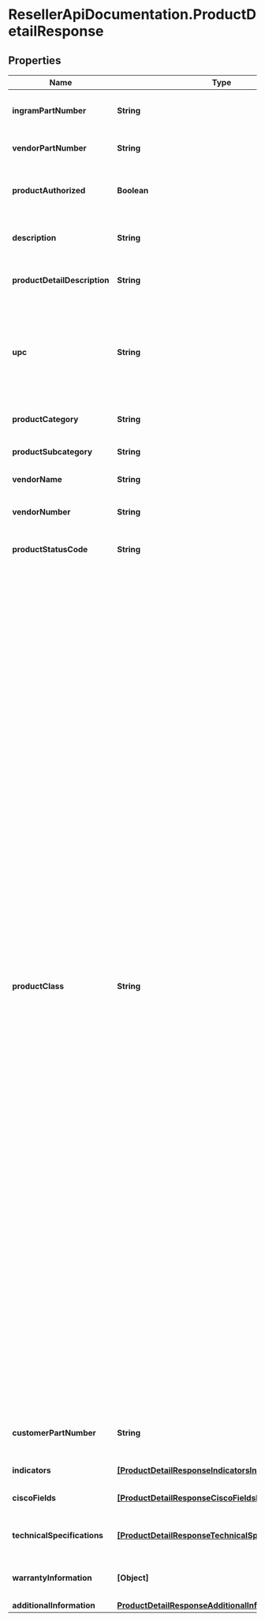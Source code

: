 # ResellerApiDocumentation.ProductDetailResponse

## Properties

Name | Type | Description | Notes
------------ | ------------- | ------------- | -------------
**ingramPartNumber** | **String** | Ingram Micro unique part number for the product. | [optional] 
**vendorPartNumber** | **String** | Vendor’s part number for the product. | [optional] 
**productAuthorized** | **Boolean** | Boolean that indicates whether a product is authorized. | [optional] 
**description** | **String** | The description given for the product. | [optional] 
**productDetailDescription** | **String** | The detailed description given for the product. | [optional] 
**upc** | **String** | The UPC code for the product. Consists of 12 numeric digits that are uniquely assigned to each trade item. | [optional] 
**productCategory** | **String** | The category of the product. | [optional] 
**productSubcategory** | **String** | The sub-category of the product. | [optional] 
**vendorName** | **String** | Vendor name for the order. | [optional] 
**vendorNumber** | **String** | Vendor number that identifies the product. | [optional] 
**productStatusCode** | **String** | Status code of the product. | [optional] 
**productClass** | **String** | Indicates whether the product is directly shipped from the vendor’s warehouse or if the product ships from Ingram Micro’s warehouse. Class Codes are Ingram classifications on how skus are stocked A &#x3D; Product that is stocked usually in all IM warehouses and replenished on a regular basis. B &#x3D; Product that is stocked in limited IM warehouses and replenished on a regular basis C &#x3D; Product that is stocked in fewer IM warehouses and replenished on a regular basis. D &#x3D; Product that Ingram Micro has elected to discontinue. E &#x3D; Product that will be phased out later, according to the vendor. You may not want to replenish this product, but instead sell down what is in stock. F &#x3D; Product that we carry for a specific customer or supplier under a contractual agreement. N &#x3D; New Sku. Classification before first receipt O &#x3D; Discontinued product to be liquidated S&#x3D; Order for Specialized Demand (Order to backorder) X&#x3D; direct ship from Vendor V &#x3D; product that vendor has elected to discontinue. | [optional] 
**customerPartNumber** | **String** | Reseller / end-user’s part number for the product. | [optional] 
**indicators** | [**[ProductDetailResponseIndicatorsInner]**](ProductDetailResponseIndicatorsInner.md) | Indicators of the Product | [optional] 
**ciscoFields** | [**[ProductDetailResponseCiscoFieldsInner]**](ProductDetailResponseCiscoFieldsInner.md) | Cisco product related information. | [optional] 
**technicalSpecifications** | [**[ProductDetailResponseTechnicalSpecificationsInner]**](ProductDetailResponseTechnicalSpecificationsInner.md) | Technical specifications of the product. | [optional] 
**warrantyInformation** | **[Object]** | Warranty information related to the product. | [optional] 
**additionalInformation** | [**ProductDetailResponseAdditionalInformation**](ProductDetailResponseAdditionalInformation.md) |  | [optional] 


